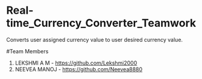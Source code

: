 # Real-time_Currency_Converter_Teamwork

Converts user assigned currency value to user desired currency value.

#Team Members
1. LEKSHMI A M  - https://github.com/Lekshmi2000  
2. NEEVEA MANOJ - https://github.com/Neevea8880 
